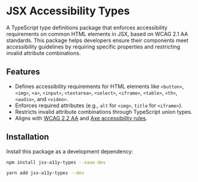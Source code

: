 # JSX Accessibility Types

A TypeScript type definitions package that enforces accessibility requirements on common HTML elements in JSX, based on WCAG 2.1 AA standards. This package helps developers ensure their components meet accessibility guidelines by requiring specific properties and restricting invalid attribute combinations.

## Features

- Defines accessibility requirements for HTML elements like `<button>`, `<img>`, `<a>`, `<input>`, `<textarea>`, `<select>`, `<iframe>`, `<table>`, `<th>`, `<audio>`, and `<video>`.
- Enforces required attributes (e.g., `alt` for `<img>`, `title` for `<iframe>`).
- Restricts invalid attribute combinations through TypeScript union types.
- Aligns with [WCAG 2.2 AA](https://www.w3.org/WAI/WCAG22/quickref/) and [Axe accessibility rules](https://dequeuniversity.com/rules/axe/4.1/).

## Installation

Install this package as a development dependency:

```bash
npm install jsx-a11y-types --save-dev
```

```bash
yarn add jsx-a11y-types --dev
```
